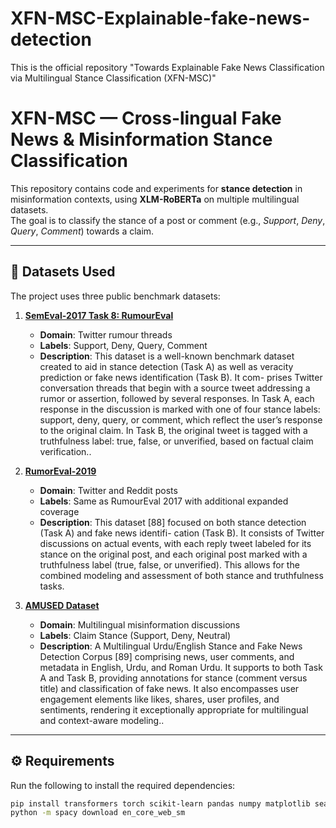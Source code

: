 # XFN-MSC-Explainable-fake-news-detection
This is the official repository "Towards Explainable Fake News Classification via Multilingual Stance Classification (XFN-MSC)"

# XFN-MSC — Cross-lingual Fake News & Misinformation Stance Classification

This repository contains code and experiments for **stance detection** in misinformation contexts, using **XLM-RoBERTa** on multiple multilingual datasets.  
The goal is to classify the stance of a post or comment (e.g., *Support*, *Deny*, *Query*, *Comment*) towards a claim.

---

## 📂 Datasets Used

The project uses three public benchmark datasets:

1. **[SemEval-2017 Task 8: RumourEval](https://figshare.com/articles/dataset/rumdetect2017/25406389)**
   - **Domain**: Twitter rumour threads
   - **Labels**: Support, Deny, Query, Comment
   - **Description**: This dataset is a well-known benchmark dataset created to aid in stance detection
(Task A) as well as veracity prediction or fake news identification (Task B). It com-
prises Twitter conversation threads that begin with a source tweet addressing a rumor
or assertion, followed by several responses. In Task A, each response in the discussion
is marked with one of four stance labels: support, deny, query, or comment, which
reflect the user’s response to the original claim. In Task B, the original tweet is tagged
with a truthfulness label: true, false, or unverified, based on factual claim verification..

2. **[RumorEval-2019](https://figshare.com/articles/dataset/RumourEval_2019_data/8845580)**
   - **Domain**: Twitter and Reddit posts
   - **Labels**: Same as RumourEval 2017 with additional expanded coverage
   - **Description**: This dataset [88] focused on both stance detection (Task A) and fake news identifi-
cation (Task B). It consists of Twitter discussions on actual events, with each reply
tweet labeled for its stance on the original post, and each original post marked with
a truthfulness label (true, false, or unverified). This allows for the combined modeling
and assessment of both stance and truthfulness tasks.

3. **[AMUSED Dataset](https://github.com/sehrishsafdar/AMUSED-Dataset.git)**
   - **Domain**: Multilingual misinformation discussions
   - **Labels**: Claim Stance (Support, Deny, Neutral)
   - **Description**: A Multilingual Urdu/English Stance and Fake News Detection Corpus [89] comprising
news, user comments, and metadata in English, Urdu, and Roman Urdu. It supports
to both Task A and Task B, providing annotations for stance (comment versus title)
and classification of fake news. It also encompasses user engagement elements like
likes, shares, user profiles, and sentiments, rendering it exceptionally appropriate for
multilingual and context-aware modeling..

---

## ⚙️ Requirements

Run the following to install the required dependencies:

```bash
pip install transformers torch scikit-learn pandas numpy matplotlib seaborn lime textstat spacy nltk empath-client
python -m spacy download en_core_web_sm


